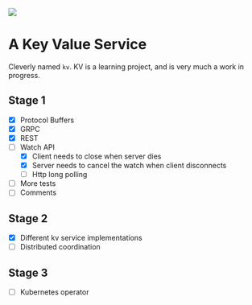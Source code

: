 ![](https://github.com/jsx7ba/kv/actions/workflows/go.yml/badge.svg)

# A Key Value Service
Cleverly named `kv`.  KV is a learning project, and is very much a work in progress.

## Stage 1
- [x] Protocol Buffers
- [x] GRPC 
- [x] REST
- [ ] Watch API
  - [x] Client needs to close when server dies
  - [x] Server needs to cancel the watch when client disconnects
  - [ ] Http long polling
- [ ] More tests
- [ ] Comments

## Stage 2
- [X] Different kv service implementations
- [ ] Distributed coordination

## Stage 3
- [ ] Kubernetes operator

